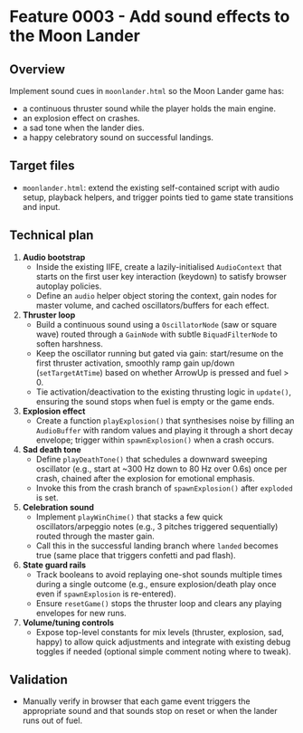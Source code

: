 # Feature 0003 - Add sound effects to the Moon Lander

## Overview
Implement sound cues in `moonlander.html` so the Moon Lander game has:
- a continuous thruster sound while the player holds the main engine.
- an explosion effect on crashes.
- a sad tone when the lander dies.
- a happy celebratory sound on successful landings.

## Target files
- `moonlander.html`: extend the existing self-contained script with audio setup, playback helpers, and trigger points tied to game state transitions and input.

## Technical plan
1. **Audio bootstrap**
   - Inside the existing IIFE, create a lazily-initialised `AudioContext` that starts on the first user key interaction (keydown) to satisfy browser autoplay policies.
   - Define an `audio` helper object storing the context, gain nodes for master volume, and cached oscillators/buffers for each effect.
2. **Thruster loop**
   - Build a continuous sound using a `OscillatorNode` (saw or square wave) routed through a `GainNode` with subtle `BiquadFilterNode` to soften harshness.
   - Keep the oscillator running but gated via gain: start/resume on the first thruster activation, smoothly ramp gain up/down (`setTargetAtTime`) based on whether ArrowUp is pressed and fuel > 0.
   - Tie activation/deactivation to the existing thrusting logic in `update()`, ensuring the sound stops when fuel is empty or the game ends.
3. **Explosion effect**
   - Create a function `playExplosion()` that synthesises noise by filling an `AudioBuffer` with random values and playing it through a short decay envelope; trigger within `spawnExplosion()` when a crash occurs.
4. **Sad death tone**
   - Define `playDeathTone()` that schedules a downward sweeping oscillator (e.g., start at ~300 Hz down to 80 Hz over 0.6s) once per crash, chained after the explosion for emotional emphasis.
   - Invoke this from the crash branch of `spawnExplosion()` after `exploded` is set.
5. **Celebration sound**
   - Implement `playWinChime()` that stacks a few quick oscillators/arpeggio notes (e.g., 3 pitches triggered sequentially) routed through the master gain.
   - Call this in the successful landing branch where `landed` becomes true (same place that triggers confetti and pad flash).
6. **State guard rails**
   - Track booleans to avoid replaying one-shot sounds multiple times during a single outcome (e.g., ensure explosion/death play once even if `spawnExplosion` is re-entered).
   - Ensure `resetGame()` stops the thruster loop and clears any playing envelopes for new runs.
7. **Volume/tuning controls**
   - Expose top-level constants for mix levels (thruster, explosion, sad, happy) to allow quick adjustments and integrate with existing debug toggles if needed (optional simple comment noting where to tweak).

## Validation
- Manually verify in browser that each game event triggers the appropriate sound and that sounds stop on reset or when the lander runs out of fuel.
